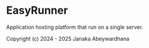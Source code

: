 # EasyRunner

Application hosting platform that run on a single server.

Copyright (c) 2024 - 2025 Janaka Abeywardhana
